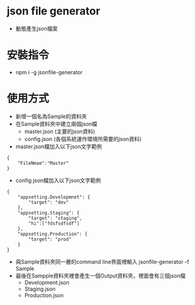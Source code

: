 # json file generator
- 動態產生json檔案
# 安裝指令
- npm i  -g jsonfile-generator
# 使用方式
- 新增一個名為Sample的資料夾
- 在Sample資料夾中建立兩個json檔
    -  master.json (主要的json資料)
    -  config.json (各個系統運作環境所需要的json資料)
- master.json檔加入以下json文字範例
```
{
    "FileNmae":"Master"
}
```
- config.json檔加入以下json文字範例
```
{
    "appsetting.Developmnet": {
        "target": "dev"
    },
    "appsetting.Staging": {
        "target": "staging",
        "hi":["fdsfsdfsdf"]
    },
    "appsetting.Production": {
        "target": "prod"
    }
}
```
- 與Sample資料夾同一層的command line界面裡輸入  jsonfile-generator -f Sample
- 最後在Sampple資料夾裡會產生一個Output資料夾，裡面會有三個json檔
    - Development.json
    - Staging.json
    - Production.json
